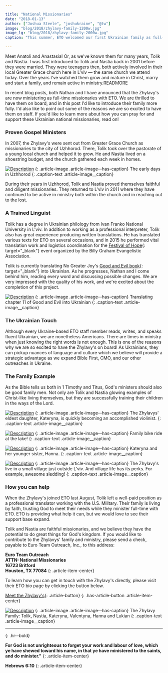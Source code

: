 ```yaml
---

title: "National Missionaries"
date: "2018-01-13"
author: ["Joshua Steele", "joshukraine", "@tw"]
image: "blog/2018/zhylavy-family-1200w.jpg"
image_lg: "blog/2018/zhylavy-family-2000w.jpg"
caption: "This summer, ETO welcomed our first Ukrainian family as full-time staff members. We'd like to tell you about their family and their ministry!"

---
```


Meet Anatoli and Anastasia! Or, as we've known them for many years, Tolik and Nastia. I was first introduced to Tolik and Nastia back in 2001 before they were married. They were teenagers then, both actively involved in their local Greater Grace church here in L'viv — the same church we attend today. Over the years I've watched them grow and mature in Christ, marry and start a family, and remain active in ministry.READMORE

In recent blog posts, both Nathan and I have announced that the Zhylavy's are now ministering as full-time missionaries with ETO. We are thrilled to have them on board, and in this post I'd like to introduce their family more fully. I'd also like to point out some of the reasons we are so excited to have them on staff. If you'd like to learn more about how you can pray for and support these Ukrainian national missionaries, read on!

### Proven Gospel Ministers

In 2007, the Zhylavy's were sent out from Greater Grace Church as missionaries to the city of Uzhhorod. There, Tolik took over the pastorate of a young local church and helped it to grow. He and Nastia lived on a shoestring budget, and the church gathered each week in homes.

[![Description](/assets/images/blog/2018/uzhhorod-550w.jpg)](/assets/images/blog/2018/uzhhorod-2000w.jpg)
{: .article-image .article-image--has-caption}
The early days in Uzhhorod
{: .caption-text .article-image__caption}

During their years in Uzhhorod, Tolik and Nastia proved themselves faithful and diligent missionaries. They returned to L'viv in 2011 where they have continued to be active in ministry both within the church and in reaching out to the lost.

### A Trained Linguist

Tolik has a degree in Ukrainian philology from Ivan Franko National University in L'viv. In addition to working as a professional interpreter, Tolik also has great experience producing written translations. He has translated various texts for ETO on several occasions, and in 2015 he performed vital translation work and logistics coordination for the [Festival of Hope](https://billygraham.org/story/christians-in-ukraine-after-festival-of-hope-great-and-mighty-is-our-god/){: target="_blank"} event organized by the Billy Graham Evangelistic Association.

Tolik is currently translating No Greater Joy's [Good and Evil book](https://nogreaterjoy.org/ministry/good-and-evil/){: target="_blank"} into Ukrainian. As he progresses, Nathan and I come behind him, reading every word and discussing possible changes. We are very impressed with the quality of his work, and we're excited about the completion of this project.

[![Description](/assets/images/blog/2018/tolik-translating-550w.jpg)](/assets/images/blog/2018/tolik-translating-2000w.jpg)
{: .article-image .article-image--has-caption}
Translating chapter 11 of Good and Evil into Ukrainian
{: .caption-text .article-image__caption}

### The Ukrainian Touch

Although every Ukraine-based ETO staff member reads, writes, and speaks fluent Ukrainian, we are nonetheless Americans. There are times in ministry when just knowing the right words is not enough. This is one of the reasons why we are so excited to have the Zhylavy's on board! As Ukrainians, they can pickup nuances of language and culture which we believe will provide a strategic advantage as we expand Bible First, CMO, and our other outreaches in Ukraine.

### The Family Example

As the Bible tells us both in 1 Timothy and Titus, God's ministers should also be good family men. Not only are Tolik and Nastia glowing examples of Christ-like living themselves, but they are successfully training their children in the ways of the Lord.

[![Description](/assets/images/blog/2018/katya-violin-550h.jpg)](/assets/images/blog/2018/katya-violin-2000h.jpg)
{: .article-image .article-image--has-caption}
The Zhylavys' eldest daughter, Kateryna, is quickly becoming an accomplished violinist.
{: .caption-text .article-image__caption}

[![Description](/assets/images/blog/2018/family-biking-550w.jpg)](/assets/images/blog/2018/family-biking-2000w.jpg)
{: .article-image .article-image--has-caption}
Family bike ride at the lake!
{: .caption-text .article-image__caption}

[![Description](/assets/images/blog/2018/katya-valya-flowers-550w.jpg)](/assets/images/blog/2018/katya-valya-flowers-2000w.jpg)
{: .article-image .article-image--has-caption}
Kateryna and her younger sister, Hanna.
{: .caption-text .article-image__caption}

[![Description](/assets/images/blog/2018/winter-sledding-550w.jpg)](/assets/images/blog/2018/winter-sledding-2000w.jpg)
{: .article-image .article-image--has-caption}
The Zhylavy's live in a small village just outside L'viv. And village life has its perks. For example, awesome sledding!
{: .caption-text .article-image__caption}

### How you can help

When the Zhylavy's joined ETO last August, Tolik left a well-paid position as a professional translator working with the U.S. Military. Their family is living by faith, trusting God to meet their needs while they minister full-time with ETO. ETO is providing what help it can, but we would love to see their support base expand.

Tolik and Nastia are faithful missionaries, and we believe they have the potential to do great things for God's kingdom. If you would like to contribute to the Zhylavys' family and ministry, please send a check, payable to Euro Team Outreach, Inc., to this address:

**Euro Team Outreach  
ATTN: National Missionaries  
16723 Britford  
Houston, TX 77084**
{: .article-item-center}

To learn how you can get in touch with the Zhylavy's directly, please visit their ETO bio page by clicking the button below.

[Meet the Zhylavy's](http://euroteamoutreach.org/zhylavy/){: .article-button}
{: .has-article-button .article-item-center}

[![Description](/assets/images/blog/2018/zhylavy-family-2-550w.jpg)](/assets/images/blog/2018/zhylavy-family-2-2000w.jpg)
{: .article-image .article-image--has-caption}
The Zhylavy Family: Tolik, Nastia, Kateryna, Valentyna, Hanna and Lukian
{: .caption-text .article-image__caption}

---
{: .hr--bold}

**For God is not unrighteous to forget your work and labour of love, which ye have shewed toward his name, in that ye have ministered to the saints, and do minister."**
{: .article-item-center}

**Hebrews 6:10**
{: .article-item-center}
